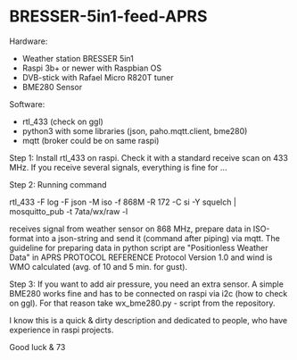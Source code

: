 # BRESSER-5in1-feed-APRS
Hardware:
  - Weather station BRESSER 5in1
  - Raspi 3b+ or newer with Raspbian OS
  - DVB-stick with Rafael Micro R820T tuner
  - BME280 Sensor
  
  
  Software:
  - rtl_433 (check on ggl)
  - python3 with some libraries (json, paho.mqtt.client, bme280)
  - mqtt (broker could be on same raspi)
  
  Step 1:    Install rtl_433 on raspi. Check it with a standard receive scan on 433 MHz. If you receive several signals, everything is fine for ...
  
  
  
  
  Step 2:    Running command
  
  rtl_433 -F log -F json -M iso -f 868M -R 172 -C si -Y squelch | mosquitto_pub -t 7ata/wx/raw -l  
  
  receives signal from weather sensor on 868 MHz, prepare data in ISO-format into a json-string and send it (command after piping) via mqtt.
  The guideline for preparing data in python script are "Positionless Weather Data" in APRS PROTOCOL REFERENCE Protocol Version 1.0 and wind is WMO calculated (avg. of 10 and 5 min. for gust).
  
  
  
  Step 3:   If you want to add air pressure, you need an extra sensor. A simple BME280 works fine and has to be connected on raspi via i2c (how to check on ggl).
  For that reason take wx_bme280.py - script from the repository.
  
  I know this is a quick & dirty description and dedicated to people, who have experience in raspi projects.
  
  Good luck & 73
